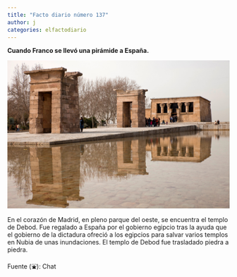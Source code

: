 ```yaml
---
title: "Facto diario número 137"
author: j
categories: elfactodiario
---
```


**Cuando Franco se llevó una pirámide a España.**

![Templo de Debod](/elfactodiario/_assets/templo-debod.jpg)

En el corazón de Madrid, en pleno parque del oeste, se encuentra el templo de Debod. Fue regalado a España por el gobierno egipcio tras la ayuda que el gobierno de la dictadura ofreció a los egipcios para salvar varios templos en Nubia de unas inundaciones. El templo de Debod fue trasladado piedra a piedra.

Fuente (⛲): Chat
